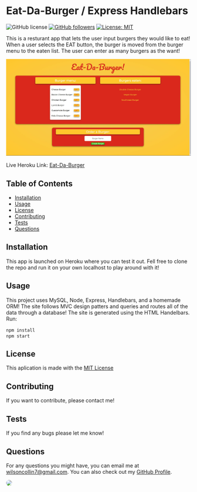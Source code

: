 # Eat-Da-Burger /  Express Handlebars 
  ![GitHub license](https://img.shields.io/badge/Made%20by-%40Wilsoncollin7-orange) [![GitHub followers](https://img.shields.io/github/followers/wilsoncollin7.svg?style=social&label=Follow&maxAge=2592000)](https://github.com/wilsoncollin7?tab=followers) [![License: MIT](https://img.shields.io/badge/License-MIT-yellow.svg)](https://opensource.org/licenses/MIT)

  This is a resturant app that lets the user input burgers they would like to eat! When a user selects the EAT button, the burger is moved from the burger menu to the eaten list. The user can enter as many burgers as the want!

  <img src="public/photos/burger.JPG">
  
  Live Heroku Link: [Eat-Da-Burger](https://burger-express-collin.herokuapp.com/)

  ## Table of Contents

  - [Installation](#installation)
  - [Usage](#usage)
  - [License](#license)
  - [Contributing](#contributing)
  - [Tests](#tests)
  - [Questions](#questions)

  ## Installation

  This app is launched on Heroku where you can test it out. Fell free to clone the repo and run it on your own localhost to play around with it!

  ## Usage

  This project uses MySQL, Node, Express, Handlebars, and a homemade ORM! The site follows MVC design patters and queries and routes all of the data through a database! The site is generated using the HTML Handelbars. Run:
  ```
  npm install
  npm start
  ```

  ## License

  This aplication is made with the [MIT License](https://opensource.org/licenses/MIT)

  ## Contributing

  If you want to contribute, please contact me!

  ## Tests

  If you find any bugs please let me know!

  ## Questions

  For any questions you might have, you can email me at wilsoncollin7@gmail.com. You can also check out my [GitHub Profile](https://github.com/wilsoncollin7).
  
  <img src="https://avatars2.githubusercontent.com/u/65512203?s=460&u=fb31e3048d1cfa064b8ee0ec696be762b96343f8&v=4" width="200" style="border-radius:50%"/>

